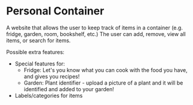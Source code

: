 # Personal Container
A website that allows the user to keep track of items in a container (e.g. fridge, garden, room, bookshelf, etc.)
The user can add, remove, view all items, or search for items.

Possible extra features:
* Special features for:
  - Fridge: Let's you know what you can cook with the food you have, and gives you recipes!
  - Garden: Plant identifier - upload a picture of a plant and it will be identified and added to your garden!
* Labels/categories for items
